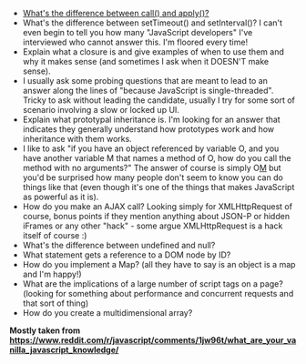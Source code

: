 
* [What's the difference between call() and apply()?](http://stackoverflow.com/questions/1986896/what-is-the-difference-between-call-and-apply)
* What's the difference between setTimeout() and setInterval()? I can't even begin to tell you how many "JavaScript developers" I've interviewed who cannot answer this. I'm floored every time!
* Explain what a closure is and give examples of when to use them and why it makes sense (and sometimes I ask when it DOESN'T make sense).
* I usually ask some probing questions that are meant to lead to an answer along the lines of "because JavaScript is single-threaded". Tricky to ask without leading the candidate, usually I try for some sort of scenario involving a slow or locked up UI.
* Explain what prototypal inheritance is. I'm looking for an answer that indicates they generally understand how prototypes work and how inheritance with them works.
* I like to ask "if you have an object referenced by variable O, and you have another variable M that names a method of O, how do you call the method with no arguments?" The answer of course is simply O[M]() but you'd be surprised how many people don't seem to know you can do things like that (even though it's one of the things that makes JavaScript as powerful as it is).
* How do you make an AJAX call? Looking simply for XMLHttpRequest of course, bonus points if they mention anything about JSON-P or hidden iFrames or any other "hack" - some argue XMLHttpRequest is a hack itself of course :)
* What's the difference between undefined and null?
* What statement gets a reference to a DOM node by ID?
* How do you implement a Map? (all they have to say is an object is a map and I'm happy!)
* What are the implications of a large number of script tags on a page? (looking for something about performance and concurrent requests and that sort of thing)
* How do you create a multidimensional array?

**Mostly taken from <https://www.reddit.com/r/javascript/comments/1jw96t/what_are_your_vanilla_javascript_knowledge/>**
